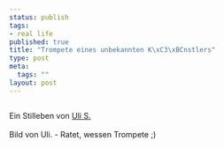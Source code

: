 ```yaml
--- 
status: publish
tags: 
- real life
published: true
title: "Trompete eines unbekannten K\xC3\xBCnstlers"
type: post
meta: 
  tags: ""
layout: post
---
```

<a href="http://www.flickr.com/photos/freeed/16397579/" title="photo sharing"><img src="http://photos12.flickr.com/16397579_fa57b1cc4c_m.jpg" alt="" class="centered border" /></a>

Ein Stilleben von <a href="http://stefansky.de/blog/index.htm">Uli S.</a><br />
<br />
Bild von Uli. - Ratet, wessen Trompete ;)
